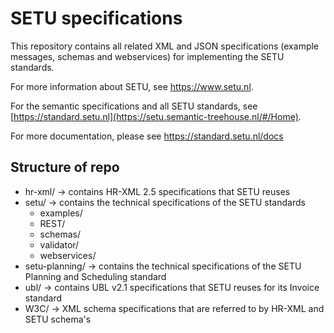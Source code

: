 # SETU specifications
This repository contains all related XML and JSON specifications (example messages, schemas and webservices) for implementing the SETU standards.

For more information about SETU, see https://www.setu.nl.

For the semantic specifications and all SETU standards, see [https://standard.setu.nl](https://setu.semantic-treehouse.nl/#/Home).

For more documentation, please see https://standard.setu.nl/docs

## Structure of repo
* hr-xml/ -> contains HR-XML 2.5 specifications that SETU reuses
* setu/ -> contains the technical specifications of the SETU standards
  * examples/
  * REST/
  * schemas/
  * validator/
  * webservices/
* setu-planning/ -> contains the technical specifications of the SETU Planning and Scheduling standard
* ubl/ -> contains UBL v2.1 specifications that SETU reuses for its Invoice standard
* W3C/ -> XML schema specifications that are referred to by HR-XML and SETU schema's
